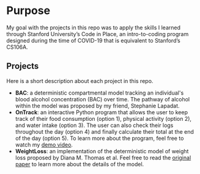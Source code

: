 # Purpose
My goal with the projects in this repo was to apply the skills I learned through Stanford University’s Code in Place, an intro-to-coding program designed during the time of COVID-19 that is equivalent to Stanford’s CS106A.
## Projects
Here is a short description about each project in this repo.
* **BAC**: a deterministic compartmental model tracking an individual's blood alcohol concentration (BAC) over time. The pathway of alcohol within the model was proposed by my friend, Stephanie Lapadat.
* **OnTrack**: an interactive Python program that allows the user to keep track of their food consumption (option 1), physical activity (option 2), and water intake (option 3). The user can also check their logs throughout the day (option 4) and finally calculate their total at the end of the day (option 5). To learn more about the program, feel free to watch my [demo video](https://youtu.be/ySRz24RFVrE).
* **WeightLoss**: an implementation of the deterministic model of weight loss proposed by Diana M. Thomas et al. Feel free to read the [original paper](https://www.ncbi.nlm.nih.gov/pmc/articles/PMC2764961/) to learn more about the details of the model.